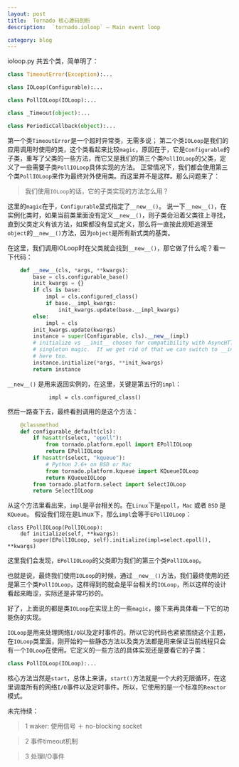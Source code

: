 ```yaml
---
layout: post
title:  Tornado 核心源码剖析
description:  `tornado.ioloop` — Main event loop

category: blog
---
```

ioloop.py 共五个类，简单明了：

```python
class TimeoutError(Exception):...

class IOLoop(Configurable):...

class PollIOLoop(IOLoop):...

class _Timeout(object):...

class PeriodicCallback(object):...
```

第一个类`TimeoutError`是一个超时异常类，无需多说；
第二个类`IOLoop`是我们的应用调用时使用的类，这个类看起来比较`magic`，原因在于，它是`Configurable`的子类，重写了父类的一些方法，而它又是我们的第三个类`PollIOLoop`的父类，定义了一些需要子类`PollIOLoop`具体实现的方法。
正常情况下，我们都会使用第三个类`PollIOLoop`来作为最终对外使用类。而这里并不是这样。那么问题来了：

>我们使用`IOLoop`的话，它的子类实现的方法怎么用？

这里的`magic`在于，`Configurable`显式指定了`__new__()`。
说一下`__new__()`，在实例化类时，如果当前类里面没有定义`__new__()`，则子类会沿着父类往上寻找，直到父类定义有该方法，如果都没有显式定义，那么将一直按此规矩追溯至`object`的`__new__()`方法，因为`object`是所有新式类的基类。

在这里，我们调用IOLoop时在父类就会找到`__new__()`，那它做了什么呢？看一下代码：

```python
    def __new__(cls, *args, **kwargs):
        base = cls.configurable_base()
        init_kwargs = {}
        if cls is base:
            impl = cls.configured_class()
            if base.__impl_kwargs:
                init_kwargs.update(base.__impl_kwargs)
        else:
            impl = cls
        init_kwargs.update(kwargs)
        instance = super(Configurable, cls).__new__(impl)
        # initialize vs __init__ chosen for compatibility with AsyncHTTPClient
        # singleton magic.  If we get rid of that we can switch to __init__
        # here too.
        instance.initialize(*args, **init_kwargs)
        return instance
```
 
`__new__()` 是用来返回实例的，在这里，关键是第五行的`impl`：

```
             impl = cls.configured_class()
```

然后一路查下去，最终看到调用的是这个方法：

```python
    @classmethod
    def configurable_default(cls):
        if hasattr(select, "epoll"):
            from tornado.platform.epoll import EPollIOLoop
            return EPollIOLoop
        if hasattr(select, "kqueue"):
            # Python 2.6+ on BSD or Mac
            from tornado.platform.kqueue import KQueueIOLoop
            return KQueueIOLoop
        from tornado.platform.select import SelectIOLoop
        return SelectIOLoop
```

从这个方法里看出来，`impl`是平台相关的。在`Linux`下是`epoll`，`Mac` 或者 `BSD` 是 `KQueue`。
假设我们现在是Linux下，那么`impl`会等于`EPollIOLoop`：

```
class EPollIOLoop(PollIOLoop):
    def initialize(self, **kwargs):
        super(EPollIOLoop, self).initialize(impl=select.epoll(), **kwargs)
```
这里我们会发现，`EPollIOLoop`的父类即为我们的第三个类`PollIOLoop`。

也就是说，最终我们使用`IOLoop`的时候，通过`__new__()`方法，我们最终使用的还是第三个类`PollIOLoop`，这样得到的就会是平台相关的`IOLoop`，所以这样的设计看起来晦涩，实际还是非常巧妙的。

好了，上面说的都是类`IOLoop`在实现上的一些`magic`，接下来再具体看一下它的功能伤的实现。

`IOLoop`是用来处理网络`I/O`以及定时事件的。所以它的代码也紧紧围绕这个主题，在`IOLoop`类里面，刚开始的一些静态方法以及类方法都是用来保证当前线程只会有一个`IOLoop`在使用。它定义的一些方法的具体实现还是要看它的子类：

```python
class PollIOLoop(IOLoop):...
```

核心方法当然是`start`，总体上来讲，`start()`方法就是一个大的无限循环，在这里调度所有的网络`I/O`事件以及定时事件。所以，它使用的是一个标准的`Reactor`模式。

未完待续：

>1 waker: 使用信号 ＋ no-blocking socket

>2 事件timeout机制

>3 处理I/O事件



